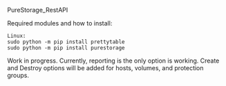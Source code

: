 PureStorage_RestAPI

Required modules and how to install:

    Linux:
	sudo python -m pip install prettytable
	sudo python -m pip install purestorage

Work in progress. 
Currently, reporting is the only option is working. Create and Destroy options will be added for hosts, volumes, and protection groups.

